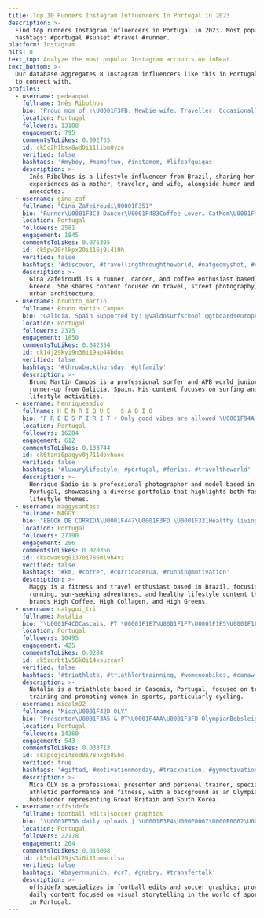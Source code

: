 ```yaml
---
title: Top 10 Runners Instagram Influencers In Portugal in 2023
description: >-
  Find top runners Instagram influencers in Portugal in 2023. Most popular
  hashtags: #portugal #sunset #travel #runner.
platform: Instagram
hits: 8
text_top: Analyze the most popular Instagram accounts on inBeat.
text_bottom: >-
  Our database aggregates 8 Instagram influencers like this in Portugal for you
  to connect with.
profiles:
  - username: pedeaopai
    fullname: Inês Ribolhos
    bio: "Proud mom of ✌\U0001F3FB. Newbie wife. Traveller. Occasionally runner. Sarcasm ninja. Gifted napper. Prideful owner of @pedeaopai.store ⭐️. Lisboa, \U0001F1F5\U0001F1F9."
    location: Portugal
    followers: 13108
    engagement: 795
    commentsToLikes: 0.092735
    id: ck5c2h1bsx8wd0i11libm8yze
    verified: false
    hashtags: '#myboy, #momoftwo, #instamom, #lifeofguigas'
    description: >-
      Inês Ribolhos is a lifestyle influencer from Brazil, sharing her
      experiences as a mother, traveler, and wife, alongside humor and personal
      anecdotes.
  - username: gina_zaf
    fullname: "Gina_Zafeiroudi\U0001F351"
    bio: "Runner\U0001F3C3 Dancer\U0001F483Coffee Lover☕ CatMom\U0001F431 \U0001F4CD Greece \U0001F1EC\U0001F1F7 \U0001F170dmin: @houses_phototrip \U0001F170dmin: @streets_and_transports \U0001F4F1Samsung S7 Edge \U0001F4F7 Nikon D3300"
    location: Portugal
    followers: 2581
    engagement: 1845
    commentsToLikes: 0.076305
    id: ck5pw20rlkpx20i116j9l419h
    verified: false
    hashtags: '#discover, #travellingthroughtheworld, #natgeomyshot, #earthofficial'
    description: >-
      Gina Zafeiroudi is a runner, dancer, and coffee enthusiast based in
      Greece. She shares content focused on travel, street photography, and
      urban architecture.
  - username: brunito_martin
    fullname: Bruno Martín Campos
    bio: "Galicia, Spain Supported by: @valdosurfschool @gtboardseurope @gtboards APB world junior runner-up 2019 \U0001F948\U0001F30E (@apbtour)"
    location: Portugal
    followers: 2375
    engagement: 1850
    commentsToLikes: 0.042354
    id: ck14j29kyi9n30i19ap44bdnc
    verified: false
    hashtags: '#throwbackthursday, #gtfamily'
    description: >-
      Bruno Martín Campos is a professional surfer and APB world junior
      runner-up from Galicia, Spain. His content focuses on surfing and related
      lifestyle activities.
  - username: henriquesadio
    fullname: H E N R I Q U E   S A D I O
    bio: "F R E E S P I R I T ⚡️ Only good vibes are allowed \U0001F94A PROZIS promo code : SADIO \U0001F30D Based in #Lisbon \U0001F4E5 Email: sandrosadio@gmail.com"
    location: Portugal
    followers: 16284
    engagement: 612
    commentsToLikes: 0.133744
    id: ck6tzni0paqyv0j711dovhaoc
    verified: false
    hashtags: '#luxurylifestyle, #portugal, #ferias, #traveltheworld'
    description: >-
      Henrique Sadio is a professional photographer and model based in Lisbon,
      Portugal, showcasing a diverse portfolio that highlights both fashion and
      lifestyle themes.
  - username: maggysantoss
    fullname: MAGGY
    bio: "EBOOK DE CORRIDA\U0001F447\U0001F3FD \U0001F331Healthy living \U0001F3C3\U0001F3FD‍♀️Running girl and tips. ✨#Positivismo, equilíbrio e chocolate \U0001F605 \U0001F5E3 On-line marketing manager and other things."
    location: Portugal
    followers: 27190
    engagement: 286
    commentsToLikes: 0.020356
    id: ckaowa6sg81370i786ml9h4vz
    verified: false
    hashtags: '#km, #correr, #corridaderua, #runningmotivation'
    description: >-
      Maggy is a fitness and travel enthusiast based in Brazil, focusing on
      running, sun-seeking adventures, and healthy lifestyle content through her
      brands High Coffee, High Collagen, and High Greens.
  - username: natygui_tri
    fullname: Natália
    bio: "\U0001F4CDCascais, PT \U0001F1E7\U0001F1F7\U0001F1F5\U0001F1F9 AG Triathlete - @cnatrilx"
    location: Portugal
    followers: 10495
    engagement: 425
    commentsToLikes: 0.0284
    id: ck5zqrbt1v56k0i14xsuzcavl
    verified: false
    hashtags: '#triathlete, #triathlontrainning, #womenonbikes, #canaw'
    description: >-
      Natália is a triathlete based in Cascais, Portugal, focused on triathlon
      training and promoting women in sports, particularly cycling.
  - username: micalm92
    fullname: "Mica\U0001F42D OLY"
    bio: "Presenter\U0001F3A5 & PT\U0001F4AA\U0001F3FD OlympianBobsleigh\U0001F1EC\U0001F1E7\U0001F1F0\U0001F1F7 CWGames\U0001F3F4\U000E0067\U000E0062\U000E0077\U000E006C\U000E0073\U000E007F Team noccouk 10xathleticusa ⛽️ fableticseu \U0001F481\U0001F3FD‍♀️ \U0001F355musclefooduk MICA5"
    location: Portugal
    followers: 14360
    engagement: 543
    commentsToLikes: 0.033713
    id: ckapcqjoi4sod0i78nxgb85bd
    verified: true
    hashtags: '#gifted, #motivationmonday, #tracknation, #gymmotivation'
    description: >-
      Mica OLY is a professional presenter and personal trainer, specializing in
      athletic performance and fitness, with a background as an Olympian
      bobsledder representing Great Britain and South Korea.
  - username: offsidefx
    fullname: football edits|soccer graphics
    bio: "\U0001F550 daily uploads | \U0001F3F4\U000E0067\U000E0062\U000E0065\U000E006E\U000E0067\U000E007F\U0001F1E9\U0001F1EA"
    location: Portugal
    followers: 22178
    engagement: 264
    commentsToLikes: 0.016008
    id: ck5qb4l79js3i0i11pmacclsa
    verified: false
    hashtags: '#bayernmunich, #cr7, #gnabry, #transfertalk'
    description: >-
      offsidefx specializes in football edits and soccer graphics, providing
      daily content focused on visual storytelling in the world of sports, based
      in Portugal.
---
```


